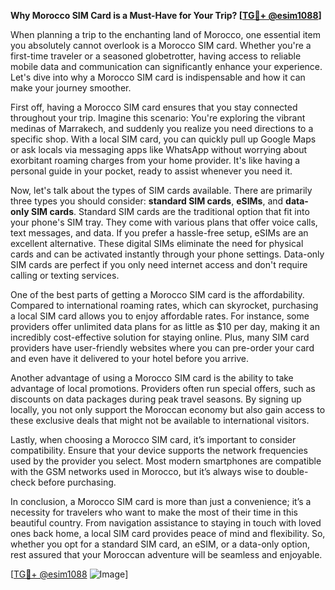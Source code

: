 **Why Morocco SIM Card is a Must-Have for Your Trip? [[TG💪+ @esim1088](https://t.me/s/esim1088)]**

When planning a trip to the enchanting land of Morocco, one essential item you absolutely cannot overlook is a Morocco SIM card. Whether you're a first-time traveler or a seasoned globetrotter, having access to reliable mobile data and communication can significantly enhance your experience. Let's dive into why a Morocco SIM card is indispensable and how it can make your journey smoother.

First off, having a Morocco SIM card ensures that you stay connected throughout your trip. Imagine this scenario: You're exploring the vibrant medinas of Marrakech, and suddenly you realize you need directions to a specific shop. With a local SIM card, you can quickly pull up Google Maps or ask locals via messaging apps like WhatsApp without worrying about exorbitant roaming charges from your home provider. It's like having a personal guide in your pocket, ready to assist whenever you need it.

Now, let's talk about the types of SIM cards available. There are primarily three types you should consider: **standard SIM cards**, **eSIMs**, and **data-only SIM cards**. Standard SIM cards are the traditional option that fit into your phone's SIM tray. They come with various plans that offer voice calls, text messages, and data. If you prefer a hassle-free setup, eSIMs are an excellent alternative. These digital SIMs eliminate the need for physical cards and can be activated instantly through your phone settings. Data-only SIM cards are perfect if you only need internet access and don't require calling or texting services.

One of the best parts of getting a Morocco SIM card is the affordability. Compared to international roaming rates, which can skyrocket, purchasing a local SIM card allows you to enjoy affordable rates. For instance, some providers offer unlimited data plans for as little as $10 per day, making it an incredibly cost-effective solution for staying online. Plus, many SIM card providers have user-friendly websites where you can pre-order your card and even have it delivered to your hotel before you arrive.

Another advantage of using a Morocco SIM card is the ability to take advantage of local promotions. Providers often run special offers, such as discounts on data packages during peak travel seasons. By signing up locally, you not only support the Moroccan economy but also gain access to these exclusive deals that might not be available to international visitors.

Lastly, when choosing a Morocco SIM card, it’s important to consider compatibility. Ensure that your device supports the network frequencies used by the provider you select. Most modern smartphones are compatible with the GSM networks used in Morocco, but it’s always wise to double-check before purchasing.

In conclusion, a Morocco SIM card is more than just a convenience; it’s a necessity for travelers who want to make the most of their time in this beautiful country. From navigation assistance to staying in touch with loved ones back home, a local SIM card provides peace of mind and flexibility. So, whether you opt for a standard SIM card, an eSIM, or a data-only option, rest assured that your Moroccan adventure will be seamless and enjoyable.

[[TG💪+ @esim1088](https://t.me/s/esim1088) ![Image](https://i.postimg.cc/Y0z9fWf4/image.png)]